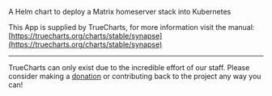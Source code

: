A Helm chart to deploy a Matrix homeserver stack into Kubernetes

This App is supplied by TrueCharts, for more information visit the manual: [https://truecharts.org/charts/stable/synapse](https://truecharts.org/charts/stable/synapse)

---

TrueCharts can only exist due to the incredible effort of our staff.
Please consider making a [donation](https://truecharts.org/sponsor) or contributing back to the project any way you can!
